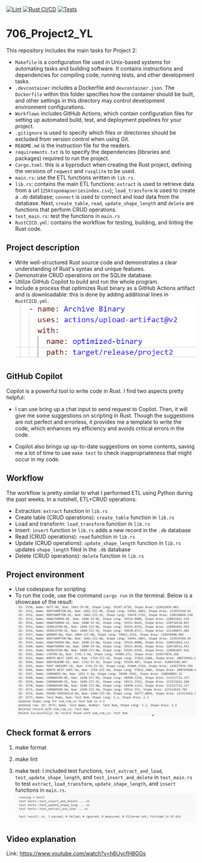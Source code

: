 [![Lint](https://github.com/nogibjj/706_Project2_YL/actions/workflows/lint.yml/badge.svg)](https://github.com/nogibjj/706_Project2_YL/actions/workflows/lint.yml)
[![Rust CI/CD](https://github.com/nogibjj/706_Project2_YL/actions/workflows/RustCICD.yml/badge.svg)](https://github.com/nogibjj/706_Project2_YL/actions/workflows/RustCICD.yml)
[![Tests](https://github.com/nogibjj/706_Project2_YL/actions/workflows/tests.yml/badge.svg)](https://github.com/nogibjj/706_Project2_YL/actions/workflows/tests.yml)

# 706_Project2_YL

This repository includes the main tasks for Project 2:

* `Makefile` is a configuration file used in Unix-based systems for automating tasks and building software. It contains instructions and dependencies for compiling code, running tests, and other development tasks.
* `.devcontainer` includes a Dockerfile and `devcontainer.json`. The `Dockerfile` within this folder specifies how the container should be built, and other settings in this directory may control development environment configurations.
* `Workflows` includes GitHub Actions, which contain configuration files for setting up automated build, test, and deployment pipelines for your project.
* `.gitignore` is used to specify which files or directories should be excluded from version control when using Git.
* `README.md` is the instruction file for the readers.
* `requirements.txt` is to specify the dependencies (libraries and packages) required to run the project.
* `Cargo.toml`: this is a byproduct when creating the Rust project, defining the versions of `reqwest` and `rusqlite` to be used.
* `main.rs`: use the ETL functions written in `lib.rs`.
* `lib.rs`: contains the main ETL functions: `extract` is used to retrieve data from a url (`25ktopomapseriesindex.csv`); `load_transform` is used to create a `.db` database; `connect` is used to connect and load data from the database. Next, `create_table`, `read`, `update_shape_length` and `delete` are functions that perform CRUD operations.
* `test_main.rs`: test the functions in `main.rs`
* `RustCICD.yml`: contains the workflow for testing, building, and linting the Rust code.

## Project description

* Write well-structured Rust source code and demonstrates a clear understanding of Rust's syntax and unique features.
* Demonstrate CRUD operations on the SQLite database.
* Utilize GitHub Copilot to build and run the whole program.
* Include a process that optimizes Rust binary as a GitHub Actions artifact and is downloadable: this is done by adding additional lines in `RustCICD.yml`.
![Alt text](figures/optimize_binary.png)

## GitHub Copilot

Copilot is a powerful tool to write code in Rust. I find two aspects pretty helpful:

* I can use bring up a chat input to send request to Copilot. Then, it will give me some suggestions on scripting in Rust. Though the suggestions are not perfect and errorless, it provides me a template to write the code, which enhances my efficiency and avoids critical errors in the code.

* Copilot also brings up up-to-date suggestions on some contents, saving me a lot of time to use `make test` to check inappropriateness that might occur in my code.

## Workflow

The workflow is pretty similar to what I performed ETL using Python during the past weeks. In a nutshell, ETL+CRUD operations:
* Extraction: `extract` function in `lib.rs`
* Create table (CRUD operations): `create_table` function in `lib.rs`
* Load and transform: `load_transform` function in `lib.rs`
* Insert: `insert` function in `lib.rs` adds a new record in the `.db` database
* Read (CRUD operations): `read` function in `lib.rs`
* Update (CRUD operations): `update_shape_length` function in `lib.rs` updates `shape_length` filed in the `.db` database
* Delete (CRUD operations): `delete` function in `lib.rs`

## Project environment

* Use codespace for scripting
* To run the code, use the command `cargo run` in the terminal. Below is a showcase of the result:
![Alt text](figures/cargo_run.png)

## Check format & errors

1. make format

2. make lint

3. make test: I included test functions, `test_extract_and_load`, `test_update_shape_length`, and `test_insert_and_delete` in `test_main.rs` to test `extract`, `load_transform`, `update_shape_length`, and `insert` functions in `main.rs`.
![Alt text](figures/cargo_test.png)

## Video explanation

Link: https://www.youtube.com/watch?v=h6UycfH8GGs
